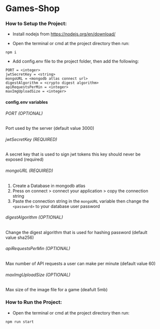 # Games-Shop
### How to Setup the Project:
- Install nodejs from https://nodejs.org/en/download/

- Open the terminal or cmd at the project directory then run:
```
npm i
```
- Add config.env file to the project folder, then add the following:

```
PORT = <integer>
jwtSecretKey = <string>
mongoURL = <mongodb atlas connect url>
digestAlgorithm = <crypto digest algorithm>
apiRequestsPerMin = <integer> 
maxImgUploadSize = <integer>
```

#### config.env variables
###### PORT (OPTIONAL)
Port used by the server (default value 3000)
###### jwtSecretKey (REQUIRED)
A secret key that is used to sign jwt tokens this key should never be exposed (required)
###### mongoURL (REQUIRED)
1. Create a Database in mongodb atlas
2. Press on connect > connect your application > copy the connection string
3. Paste the connection string in the `mongoURL` variable then change the `<password>` to your database user password
###### digestAlgorithm (OPTIONAL)
Change the digest algorithm that is used for hashing password (default value sha256)
###### apiRequestsPerMin (OPTIONAL)
Max number of API requests a user can make per minute (default value 60)
###### maxImgUploadSize (OPTIONAL)
Max size of the image file for a game (deafult 5mb)

### How to Run the Project:
- Open the terminal or cmd at the project directory then run:
```
npm run start
```
